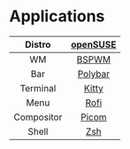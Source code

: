 # Applications
| Distro      | [openSUSE](https://opensuse.org/) |
|:-----------:|:------------------:|
| WM          | [BSPWM](https://github.com/baskerville/bspwm) |
| Bar         | [Polybar](https://github.com/polybar/polybar) |
| Terminal    | [Kitty](https://github.com/kovidgoyal/kitty)  |
| Menu        | [Rofi](https://github.com/davatorium/rofi)    |
| Compositor  | [Picom](https://github.com/yshui/picom)       |
| Shell       | [Zsh](https://archlinux.org/packages/extra/x86_64/zsh/) |

